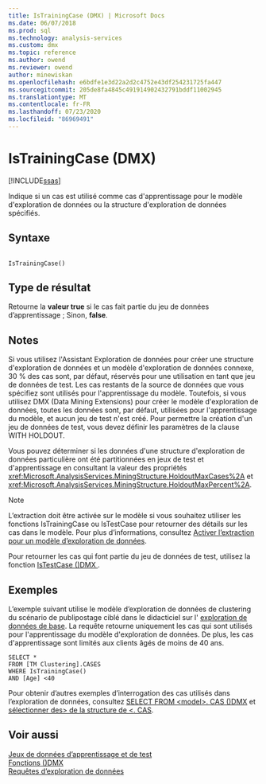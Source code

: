 ```yaml
---
title: IsTrainingCase (DMX) | Microsoft Docs
ms.date: 06/07/2018
ms.prod: sql
ms.technology: analysis-services
ms.custom: dmx
ms.topic: reference
ms.author: owend
ms.reviewer: owend
author: minewiskan
ms.openlocfilehash: e6bdfe1e3d22a2d2c4752e43df254231725fa447
ms.sourcegitcommit: 205de8fa4845c491914902432791bddf11002945
ms.translationtype: MT
ms.contentlocale: fr-FR
ms.lasthandoff: 07/23/2020
ms.locfileid: "86969491"
---
```

# <a name="istrainingcase-dmx"></a>IsTrainingCase (DMX)
[!INCLUDE[ssas](../includes/applies-to-version/ssas.md)]

  Indique si un cas est utilisé comme cas d'apprentissage pour le modèle d'exploration de données ou la structure d'exploration de données spécifiés.  
  
## <a name="syntax"></a>Syntaxe  
  
```  
  
IsTrainingCase()  
```  
  
## <a name="result-type"></a>Type de résultat  
 Retourne la **valeur true** si le cas fait partie du jeu de données d’apprentissage ; Sinon, **false**.  
  
## <a name="remarks"></a>Notes  
 Si vous utilisez l'Assistant Exploration de données pour créer une structure d'exploration de données et un modèle d'exploration de données connexe, 30 % des cas sont, par défaut, réservés pour une utilisation en tant que jeu de données de test. Les cas restants de la source de données que vous spécifiez sont utilisés pour l'apprentissage du modèle. Toutefois, si vous utilisez DMX (Data Mining Extensions) pour créer le modèle d'exploration de données, toutes les données sont, par défaut, utilisées pour l'apprentissage du modèle, et aucun jeu de test n'est créé. Pour permettre la création d'un jeu de données de test, vous devez définir les paramètres de la clause WITH HOLDOUT.  
  
 Vous pouvez déterminer si les données d'une structure d'exploration de données particulière ont été partitionnées en jeux de test et d'apprentissage en consultant la valeur des propriétés <xref:Microsoft.AnalysisServices.MiningStructure.HoldoutMaxCases%2A> et <xref:Microsoft.AnalysisServices.MiningStructure.HoldoutMaxPercent%2A>.  
  
> [!NOTE]  
>  L’extraction doit être activée sur le modèle si vous souhaitez utiliser les fonctions IsTrainingCase ou IsTestCase pour retourner des détails sur les cas dans le modèle. Pour plus d’informations, consultez [Activer l’extraction pour un modèle d’exploration de données](https://docs.microsoft.com/analysis-services/data-mining/enable-drillthrough-for-a-mining-model).  
  
 Pour retourner les cas qui font partie du jeu de données de test, utilisez la fonction [IsTestCase &#40;&#41;DMX ](../dmx/istestcase-dmx.md).  
  
## <a name="examples"></a>Exemples  
 L’exemple suivant utilise le modèle d’exploration de données de clustering du scénario de publipostage ciblé dans le didacticiel sur l' [exploration de données de base](https://msdn.microsoft.com/library/6602edb6-d160-43fb-83c8-9df5dddfeb9c). La requête retourne uniquement les cas qui sont utilisés pour l'apprentissage du modèle d'exploration de données. De plus, les cas d'apprentissage sont limités aux clients âgés de moins de 40 ans.  
  
```  
SELECT *  
FROM [TM Clustering].CASES  
WHERE IsTrainingCase()  
AND [Age] <40  
```  
  
 Pour obtenir d’autres exemples d’interrogation des cas utilisés dans l’exploration de données, consultez [SELECT FROM &#60;model&#62;. CAS &#40;&#41;DMX](../dmx/select-from-model-cases-dmx.md) et [sélectionner des&#62; de la structure de &#60;. CAS](../dmx/select-from-structure-cases.md).  
  
## <a name="see-also"></a>Voir aussi  
 [Jeux de données d’apprentissage et de test](https://docs.microsoft.com/analysis-services/data-mining/training-and-testing-data-sets)   
 [Fonctions &#40;&#41;DMX](../dmx/functions-dmx.md)   
 [Requêtes d’exploration de données](https://docs.microsoft.com/analysis-services/data-mining/data-mining-queries)  
  
  

